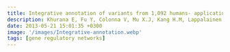 ```yaml
---
title: Integrative annotation of variants from 1,092 humans- application to cancer genomics
description: Khurana E, Fu Y, Colonna V, Mu X.J, Kang H.M, Lappalainen T, Sboner A, Lochovsky L, Chen J, Harmanci A, Das J*, Abyzov A, Balasubramanian S, Beal K, Chakravarty D, Challis  D, Chen Y, Clarke D, Clarke L, Cunningham F, Evani U.S, Flicek P, Fragoza R, Garrison E, Gibbs R, Gümüş Z.H, Herrero J, Kitabayashi N, Kong Y, Lage K, Liluashvili V, Lipkin S.M, MacArthur D.G, Marth G, Muzny D, Pers T.H, Ritchie G.R.S, Rosenfeld J.A, Sisu C, Wei X, Wilson M, Xue Y, Yu F, Dermitzakis E.T, Yu H*, Rubin M.A, Tyler-Smith C, Gerstein M
date: 2013-05-21 15:01:35 +0300
image: '/images/Integrative-annotation.webp'
tags: [gene regulatory networks]
---
```

